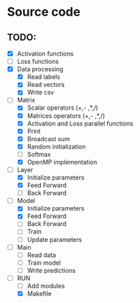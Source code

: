 # Source code

## TODO:

- [x] Activation functions
- [ ] Loss functions
- [x] Data processing
  - [x] Read labels
  - [x] Read vectors
  - [x] Write csv
- [ ] Matrix
  - [x] Scalar operators (+,- ,*,/)
  - [x] Matrices operators (+,- ,*,/)
  - [x] Activation and Loss parallel functions
  - [x] Print
  - [x] Broadcast sum
  - [x] Random initialization
  - [ ] Softmax
  - [x] OpenMP implementation
- [ ] Layer
  - [x] Initialize parameters
  - [x] Feed Forward
  - [ ] Back Forward
- [ ] Model
  - [x] Initialize parameters
  - [x] Feed Forward
  - [ ] Back Forward
  - [ ] Train
  - [ ] Update parameters
- [ ] Main
  - [ ] Read data
  - [ ] Train model
  - [ ] Write predictions
- [ ] RUN
  - [ ] Add modules
  - [x] Makefile

